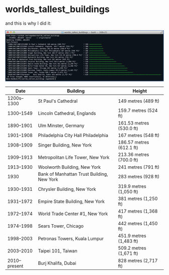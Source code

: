 worlds_tallest_buildings
========================

and this is why I did it:

![achievement unlocked](/screenshots/achievement_unlocked.png "Fame and fortune to follow")

| Date  | Building  | Height  |
|------------ | ------------------- | ------------------- |
| 1200s–1300 | St Paul's Cathedral | 149 metres (489 ft) |
| 1300–1549 | Lincoln Cathedral, Englands | 159.7 metres (524 ft) |
| 1890–1901 | Ulm Minster, Germany | 161.53 metres (530.0 ft) |
| 1901–1908 | Philadelphia City Hall	Philadelphia | 167 metres (548 ft) |
| 1908–1909 | Singer Building, New York | 186.57 metres (612.1 ft) |
| 1909–1913 | Metropolitan Life Tower, New York | 213.36 metres (700.0 ft) |
| 1913–1930 | Woolworth Building, New York | 241 metres (791 ft) |
| 1930 | Bank of Manhattan Trust Building, New York | 283 metres (928 ft) |
| 1930–1931 | Chrysler Building, New York | 319.9 metres (1,050 ft) |
| 1931–1972 | Empire State Building, New York | 381 metres (1,250 ft) |
| 1972–1974 | World Trade Center #1, New York | 417 metres (1,368 ft) |
| 1974–1998 | Sears Tower, Chicago | 442 metres (1,450 ft) |
| 1998–2003 | Petronas Towers, Kuala Lumpur | 451.9 metres (1,483 ft) |
| 2003–2010 | Taipei 101, Taiwan | 509.2 metres (1,671 ft) |
| 2010–present | Burj Khalifa, Dubai | 828 metres (2,717 ft) |